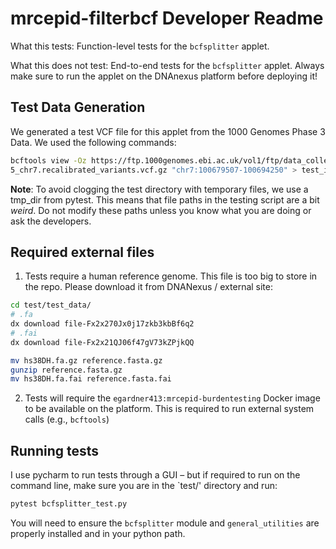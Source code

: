 # mrcepid-filterbcf Developer Readme

What this tests: Function-level tests for the `bcfsplitter` applet.

What this does not test: End-to-end tests for the `bcfsplitter` applet. Always make sure to run the applet on the DNAnexus platform before deploying it!

## Test Data Generation

We generated a test VCF file for this applet from the 1000 Genomes Phase 3 Data. We used the following commands:

```bash
bcftools view -Oz https://ftp.1000genomes.ebi.ac.uk/vol1/ftp/data_collections/1000G_2504_high_coverage/working/20201028_3202_raw_GT_with_annot/20201028_CCDG_14151_B01_GRM_WGS_2020-08-0
5_chr7.recalibrated_variants.vcf.gz "chr7:100679507-100694250" > test_input.vcf.gz
```

**Note**: To avoid clogging the test directory with temporary files, we use a tmp_dir from pytest. This means that file 
paths in the testing script are a bit _weird_. Do not modify these paths unless you know what you are doing or ask the 
developers.

## Required external files

1. Tests require a human reference genome. This file is too big to store in the repo. Please download it from DNANexus / external site:

```bash
cd test/test_data/
# .fa
dx download file-Fx2x270Jx0j17zkb3kbBf6q2
# .fai
dx download file-Fx2x21QJ06f47gV73kZPjkQQ

mv hs38DH.fa.gz reference.fasta.gz 
gunzip reference.fasta.gz 
mv hs38DH.fa.fai reference.fasta.fai
```

2. Tests will require the `egardner413:mrcepid-burdentesting` Docker image to be available on the platform. This is required to run external system calls (e.g., `bcftools`)

## Running tests

I use pycharm to run tests through a GUI – but if required to run on the command line, make sure you are in the `test/' 
directory and run:

```bash
pytest bcfsplitter_test.py
```

You will need to ensure the `bcfsplitter` module and `general_utilities` are properly installed and in your python path. 
